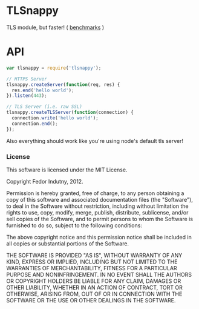 # TLSnappy

TLS module, but faster! ( [benchmarks](tlsnappy/benchmarks/index.md) )

# API

```javascript
var tlsnappy = require('tlsnappy');

// HTTPS Server
tlsnappy.createServer(function(req, res) {
  res.end('hello world');
}).listen(443);

// TLS Server (i.e. raw SSL)
tlsnappy.createTLSServer(function(connection) {
  connection.write('hello world');
  connection.end();
});
```

Also everything should work like you're using node's default tls server!

### License

This software is licensed under the MIT License.

Copyright Fedor Indutny, 2012.

Permission is hereby granted, free of charge, to any person obtaining a
copy of this software and associated documentation files (the
"Software"), to deal in the Software without restriction, including
without limitation the rights to use, copy, modify, merge, publish,
distribute, sublicense, and/or sell copies of the Software, and to permit
persons to whom the Software is furnished to do so, subject to the
following conditions:

The above copyright notice and this permission notice shall be included
in all copies or substantial portions of the Software.

THE SOFTWARE IS PROVIDED "AS IS", WITHOUT WARRANTY OF ANY KIND, EXPRESS
OR IMPLIED, INCLUDING BUT NOT LIMITED TO THE WARRANTIES OF
MERCHANTABILITY, FITNESS FOR A PARTICULAR PURPOSE AND NONINFRINGEMENT. IN
NO EVENT SHALL THE AUTHORS OR COPYRIGHT HOLDERS BE LIABLE FOR ANY CLAIM,
DAMAGES OR OTHER LIABILITY, WHETHER IN AN ACTION OF CONTRACT, TORT OR
OTHERWISE, ARISING FROM, OUT OF OR IN CONNECTION WITH THE SOFTWARE OR THE
USE OR OTHER DEALINGS IN THE SOFTWARE.
